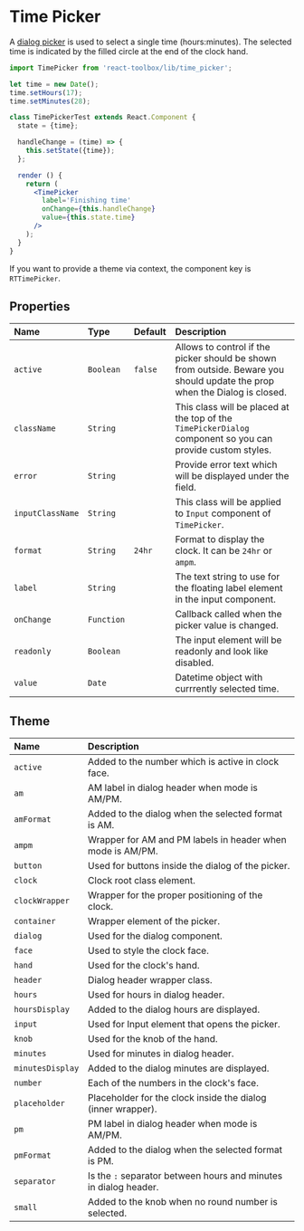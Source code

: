 # Time Picker

A [dialog picker](https://material.google.com/components/pickers.html#pickers-time-pickers) is used to select a single time (hours:minutes). The selected time is indicated by the filled circle at the end of the clock hand.

<!-- example -->
```jsx
import TimePicker from 'react-toolbox/lib/time_picker';

let time = new Date();
time.setHours(17);
time.setMinutes(28);

class TimePickerTest extends React.Component {
  state = {time};

  handleChange = (time) => {
    this.setState({time});
  };

  render () {
    return (
      <TimePicker
        label='Finishing time'
        onChange={this.handleChange}
        value={this.state.time}
      />
    );
  }
}
```

If you want to provide a theme via context, the component key is `RTTimePicker`.

## Properties

| Name            | Type        | Default     | Description|
|:-----|:-----|:-----|:-----|
| `active`        | `Boolean`       | `false`       | Allows to control if the picker should be shown from outside. Beware you should update the prop when the Dialog is closed. |
| `className`     | `String`    |             | This class will be placed at the top of the `TimePickerDialog` component so you can provide custom styles.|
| `error`         | `String`    |             | Provide error text which will be displayed under the field.|
| `inputClassName`| `String`        |         | This class will be applied to `Input` component of `TimePicker`. |
| `format`        | `String`    | `24hr`      | Format to display the clock. It can be `24hr` or `ampm`.|
| `label`         | `String`    |             | The text string to use for the floating label element in the input component.|
| `onChange`      | `Function`  |             | Callback called when the picker value is changed.|
| `readonly`      | `Boolean`   |             | The input element will be readonly and look like disabled.|
| `value`         | `Date`      |             | Datetime object with currrently selected time. |

## Theme

| Name     | Description|
|:---------|:-----------|
| `active` | Added to the number which is active in clock face.|
| `am` | AM label in dialog header when mode is AM/PM.|
| `amFormat` | Added to the dialog when the selected format is AM.|
| `ampm` | Wrapper for AM and PM labels in header when mode is AM/PM.|
| `button` | Used for buttons inside the dialog of the picker.|
| `clock` | Clock root class element.|
| `clockWrapper` | Wrapper for the proper positioning of the clock.|
| `container` | Wrapper element of the picker.|
| `dialog` | Used for the dialog component.|
| `face` | Used to style the clock face.|
| `hand` | Used for the clock's hand.|
| `header` | Dialog header wrapper class.|
| `hours` | Used for hours in dialog header.|
| `hoursDisplay` | Added to the dialog hours are displayed.|
| `input` | Used for Input element that opens the picker.|
| `knob` | Used for the knob of the hand.|
| `minutes` | Used for minutes in dialog header.|
| `minutesDisplay` | Added to the dialog minutes are displayed.|
| `number` | Each of the numbers in the clock's face.|
| `placeholder` | Placeholder for the clock inside the dialog (inner wrapper).|
| `pm` | PM label in dialog header when mode is AM/PM.|
| `pmFormat` | Added to the dialog when the selected format is PM.|
| `separator` | Is the `:` separator between hours and minutes in dialog header.|
| `small` | Added to the knob when no round number is selected.|
